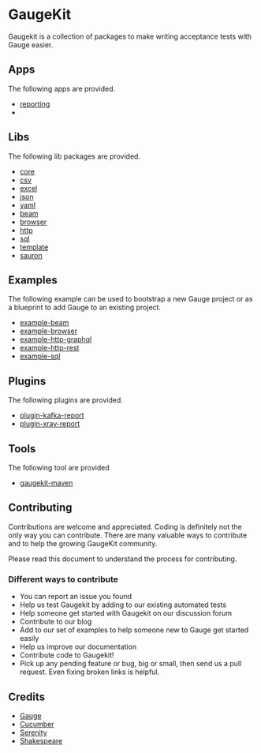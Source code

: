 # GaugeKit
Gaugekit is a collection of packages to make writing acceptance tests with Gauge easier.

## Apps
The following apps are provided.

- [reporting](./apps/reporting)
- 
## Libs
The following lib packages are provided.

- [core](./packages/core)
- [csv](./packages/csv)
- [excel](./packages/excel)
- [json](./packages/json)
- [yaml](./packages/yaml)
- [beam](./packages/beam)
- [browser](./packages/browser)
- [http](./packages/http)
- [sql](./packages/sql)
- [template](./packages/template)
- [sauron](./packages/sauron)

## Examples
The following example can be used to bootstrap a new Gauge project or as a blueprint to add Gauge to an existing project.

- [example-beam](./examples/beamn)
- [example-browser](./examples/browser)
- [example-http-graphql](./examples/http-graphql)
- [example-http-rest](./examples/http-rest)
- [example-sql](./examples/sql)

## Plugins
The following plugins are provided.

- [plugin-kafka-report](./plugins/kafka-report)
- [plugin-xray-report](./plugins/xray-report)

## Tools
The following tool are provided

- [gaugekit-maven](./tools/gaugekit-maven)

## Contributing
Contributions are welcome and appreciated. Coding is definitely not the only way you can contribute. 
There are many valuable ways to contribute and to help the growing GaugeKit community.

Please read this document to understand the process for contributing.

### Different ways to contribute
* You can report an issue you found
* Help us test Gaugekit by adding to our existing automated tests
* Help someone get started with Gaugekit on our discussion forum
* Contribute to our blog
* Add to our set of examples to help someone new to Gauge get started easily
* Help us improve our documentation
* Contribute code to Gaugekit!
* Pick up any pending feature or bug, big or small, then send us a pull request. Even fixing broken links is helpful.

## Credits 
* [Gauge](https://github.com/getgauge/gauge)
* [Cucumber](https://github.com/cucumber)
* [Serenity](https://github.com/serenity-bdd)
* [Shakespeare](https://github.com/mkutz/shakespeare)
